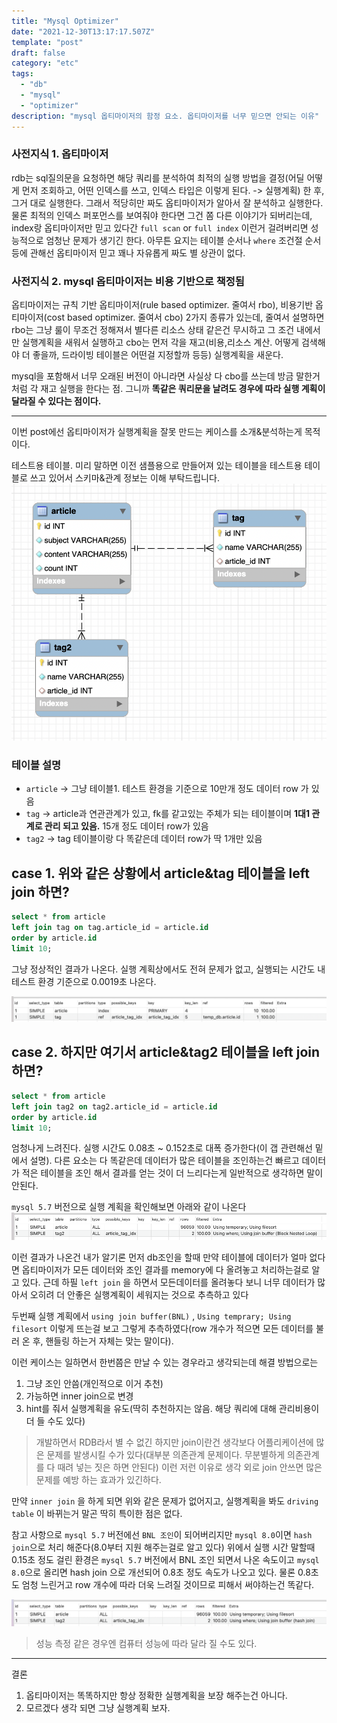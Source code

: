 ```yaml
---
title: "Mysql Optimizer"
date: "2021-12-30T13:17:17.507Z"
template: "post"
draft: false
category: "etc"
tags:
  - "db"
  - "mysql"
  - "optimizer"
description: "mysql 옵티마이저의 함정 요소. 옵티마이저를 너무 믿으면 안되는 이유"
---
```


### 사전지식 1. 옵티마이저

rdb는 sql질의문을 요청하면 해당 쿼리를 분석하여 최적의 실행 방법을 결정(어딜 어떻게 먼저 조회하고, 어떤 인덱스를 쓰고, 인덱스 타입은 이렇게 된다. -> 실행계획) 한 후, 그거 대로 실행한다. 그래서 적당히만 짜도 옵티마이저가 알아서 잘 분석하고 실행한다. 물론 최적의 인덱스 퍼포먼스를 보여줘야 한다면 그건 쫌 다른 이야기가 되버리는데, index랑 옵티마이저만 믿고 있다간 `full scan` or `full index` 이런거 걸려버리면 성능적으로 엄청난 문제가 생기긴 한다. 아무튼 요지는 테이블 순서나 `where` 조건절 순서 등에 관해선 옵티마이저 믿고 꽤나 자유롭게 짜도 별 상관이 없다.

### 사전지식 2. mysql 옵티마이저는 비용 기반으로 책정됨

옵티마이저는 규칙 기반 옵티마이저(rule based optimizer. 줄여서 rbo), 비용기반 옵티마이저(cost based optimizer. 줄여서 cbo) 2가지 종류가 있는데, 줄여서 설명하면 rbo는 그냥 룰이 무조건 정해져서 별다른 리소스 상태 같은건 무시하고 그 조건 내에서만 실행계획을 새워서 실행하고 cbo는 먼저 각을 재고(비용,리소스 계산. 어떻게 검색해야 더 좋을까, 드라이빙 테이블은 어떤걸 지정할까 등등) 실행계획을 새운다.

mysql을 포함해서 너무 오래된 버전이 아니라면 사실상 다 cbo를 쓰는데 방금 말한거 처럼 각 재고 실행을 한다는 점. 그니까 **똑같은 쿼리문을 날려도 경우에 따라 실행 계획이 달라질 수 있다는 점이다.**

---

이번 post에선 옵티마이저가 실행계획을 잘못 만드는 케이스를 소개&분석하는게 목적이다.

테스트용 테이블. 미리 말하면 이전 샘플용으로 만들어져 있는 테이블을 테스트용 테이블로 쓰고 있어서 스키마&관계 정보는 이해 부탁드립니다.
![img1](/blog/media/db/img01.png)

### 테이블 설명

- `article` -> 그냥 테이블1. 테스트 환경을 기준으로 10만개 정도 데이터 row 가 있음
- `tag` -> article과 연관관계가 있고, fk를 같고있는 주체가 되는 테이블이며 **1대1 관계로 관리 되고 있음.** 15개 정도 데이터 row가 있음
- `tag2` -> tag 테이블이랑 다 똑같은데 데이터 row가 딱 1개만 있음

## case 1. 위와 같은 상황에서 article&tag 테이블을 left join 하면?

```sql
select * from article
left join tag on tag.article_id = article.id
order by article.id
limit 10;
```

그냥 정상적인 결과가 나온다. 실행 계획상에서도 전혀 문제가 없고, 실행되는 시간도 내 테스트 환경 기준으로 0.0019초 나온다.

![img2](/blog/media/db/img02.png)

## case 2. 하지만 여기서 article&tag2 테이블을 left join 하면?

```sql
select * from article
left join tag2 on tag2.article_id = article.id
order by article.id
limit 10;
```

엄청나게 느려진다. 실행 시간도 0.08초 ~ 0.152초로 대폭 증가한다(이 갭 관련해선 밑에서 설명). 다른 요소는 다 똑같은데 데이터가 많은 테이블을 조인하는건 빠르고 데이터가 적은 테이블을 조인 해서 결과를 얻는 것이 더 느리다는게 일반적으로 생각하면 말이 안된다.

`mysql 5.7` 버전으로 실행 계획을 확인해보면 아래와 같이 나온다
![img3](/blog/media/db/img03.png)

이런 결과가 나온건 내가 알기론 먼저 db조인을 할때 만약 테이블에 데이터가 얼마 없다면 옵티마이저가 모든 데이터와 조인 결과를 memory에 다 올려놓고 처리하는걸로 알고 있다. 근데 하필 `left join` 을 하면서 모든데이터를 올려놓다 보니 너무 데이터가 많아서 오히려 더 안좋은 실행계획이 세워지는 것으로 추측하고 있다

두번째 실행 계획에서 `using join buffer(BNL)` , `Using temprary; Using filesort` 이렇게 뜨는걸 보고 그렇게 추측하였다(row 개수가 적으면 모든 데이터를 불러 온 후, 핸들링 하는거 자체는 맞는 말이다).

이런 케이스는 일하면서 한번쯤은 만날 수 있는 경우라고 생각되는데 해결 방법으로는

1. 그냥 조인 안씀(개인적으로 이거 추천)
2. 가능하면 inner join으로 변경
3. hint를 줘서 실행계획을 유도(딱히 추천하지는 않음. 해당 쿼리에 대해 관리비용이 더 들 수도 있다)

> 개발하면서 RDB라서 별 수 없긴 하지만 join이란건 생각보다 어플리케이션에 많은 문제를 발생시킬 수가 있다(대부분 의존관계 문제이다. 무분별하게 의존관계를 다 때려 넣는 짓은 하면 안된다) 이런 저런 이유로 생각 외로 join 안쓰면 많은 문제를 예방 하는 효과가 있긴하다.

만약 `inner join` 을 하게 되면 위와 같은 문제가 없어지고, 실행계획을 봐도 `driving table` 이 바뀌는거 말곤 딱히 특이한 점은 없다.

참고 사항으로 `mysql 5.7` 버전에선 `BNL 조인`이 되어버리지만 `mysql 8.0`이면 `hash join`으로 처리 해준다(8.0부터 지원 해주는걸로 알고 있다) 위에서 실행 시간 말할때 0.15초 정도 걸린 환경은 `mysql 5.7` 버전에서 BNL 조인 되면서 나온 속도이고 `mysql 8.0`으로 올리면 hash join 으로 개선되어 0.8초 정도 속도가 나오고 있다. 물론 0.8초도 엄청 느린거고 row 개수에 따라 더욱 느려질 것이므로 피해서 써야하는건 똑같다.

![img4](/blog/media/db/img04.png)

> 성능 측정 같은 경우엔 컴퓨터 성능에 따라 달라 질 수도 있다.

---

결론

1. 옵티마이저는 똑똑하지만 항상 정확한 실행계획을 보장 해주는건 아니다.
2. 모르겠다 생각 되면 그냥 실행계획 보자.
